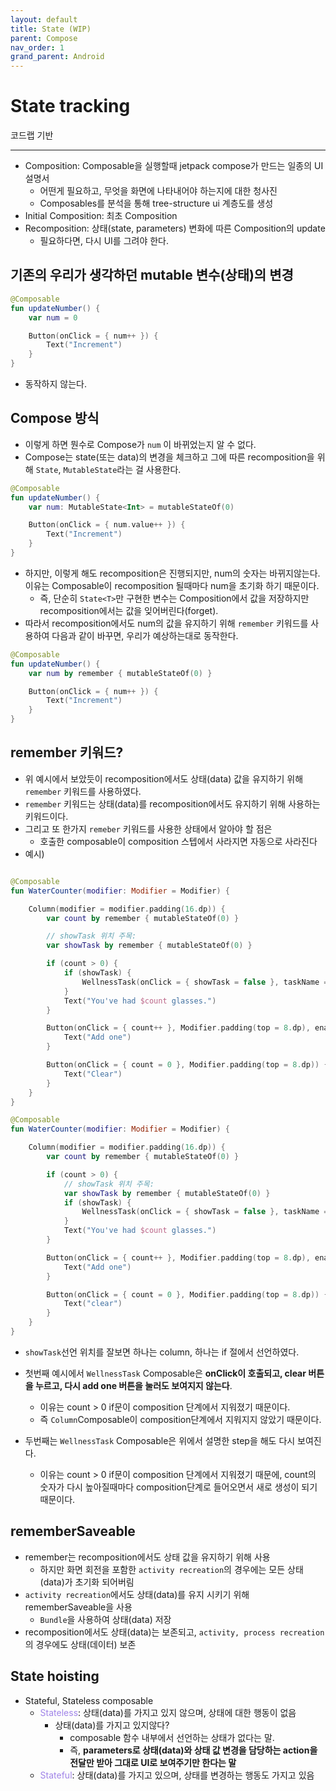 ```yaml
---
layout: default
title: State (WIP)
parent: Compose
nav_order: 1
grand_parent: Android
---
```


# State tracking

코드랩 기반

---

- Composition: Composable을 실행할때 jetpack compose가 만드는 일종의 UI 설명서
    - 어떤게 필요하고, 무엇을 화면에 나타내어야 하는지에 대한 청사진
    - Composables를 분석을 통해 tree-structure ui 계층도를 생성
- Initial Composition: 최초 Composition
- Recomposition: 상태(state, parameters) 변화에 따른 Composition의 update
    - 필요하다면, 다시 UI를 그려야 한다.

## 기존의 우리가 생각하던 mutable 변수(상태)의 변경

```kotlin
@Composable
fun updateNumber() {
    var num = 0

    Button(onClick = { num++ }) {
        Text("Increment")
    }
}

```

- 동작하지 않는다.

## Compose 방식

- 이렇게 하면 뭔수로 Compose가 `num` 이 바뀌었는지 알 수 없다.
- Compose는 state(또는 data)의 변경을 체크하고 그에 따른 recomposition을 위해 `State`, `MutableState`라는 걸 사용한다.

```kotlin
@Composable
fun updateNumber() {
    var num: MutableState<Int> = mutableStateOf(0)

    Button(onClick = { num.value++ }) {
        Text("Increment")
    }
}

```

- 하지만, 이렇게 해도 recomposition은 진행되지만, num의 숫자는 바뀌지않는다. 이유는 Composable이 recomposition 될때마다 num을 초기화
  하기 때문이다.
    - 즉, 단순히 `State<T>`만 구현한 변수는 Composition에서 값을 저장하지만 recomposition에서는 값을 잊어버린다(forget).
- 따라서 recomposition에서도 num의 값을 유지하기 위해 `remember` 키워드를 사용하여 다음과 같이 바꾸면, 우리가 예상하는대로 동작한다.

```kotlin
@Composable
fun updateNumber() {
    var num by remember { mutableStateOf(0) }

    Button(onClick = { num++ }) {
        Text("Increment")
    }
}

```

## remember 키워드?

- 위 예시에서 보았듯이 recomposition에서도 상태(data) 값을 유지하기 위해 `remember` 키워드를 사용하였다.
- `remember` 키워드는 상태(data)를 recomposition에서도 유지하기 위해 사용하는 키워드이다.
- 그리고 또 한가지 `remeber` 키워드를 사용한 상태에서 알아야 할 점은
    - 호출한 composable이 composition 스텝에서 사라지면 자동으로 사라진다
- 예시)

```kotlin

@Composable
fun WaterCounter(modifier: Modifier = Modifier) {

    Column(modifier = modifier.padding(16.dp)) {
        var count by remember { mutableStateOf(0) }

        // showTask 위치 주목:
        var showTask by remember { mutableStateOf(0) }

        if (count > 0) {
            if (showTask) {
                WellnessTask(onClick = { showTask = false }, taskName = "Drink water")
            }
            Text("You've had $count glasses.")
        }

        Button(onClick = { count++ }, Modifier.padding(top = 8.dp), enabled = count < 10) {
            Text("Add one")
        }

        Button(onClick = { count = 0 }, Modifier.padding(top = 8.dp)) {
            Text("Clear")
        }
    }
}

@Composable
fun WaterCounter(modifier: Modifier = Modifier) {

    Column(modifier = modifier.padding(16.dp)) {
        var count by remember { mutableStateOf(0) }

        if (count > 0) {
            // showTask 위치 주목:
            var showTask by remember { mutableStateOf(0) }
            if (showTask) {
                WellnessTask(onClick = { showTask = false }, taskName = "Drink water")
            }
            Text("You've had $count glasses.")
        }

        Button(onClick = { count++ }, Modifier.padding(top = 8.dp), enabled = count < 10) {
            Text("Add one")
        }

        Button(onClick = { count = 0 }, Modifier.padding(top = 8.dp)) {
            Text("clear")
        }
    }
}

```

- `showTask`선언 위치를 잘보면 하나는 column, 하나는 if 절에서 선언하였다.


- 첫번째 예시에서 `WellnessTask` Composable은 **onClick이 호출되고, clear 버튼을 누르고, 다시 add one 버튼을 눌러도 보여지지 않는다**.
    - 이유는 count > 0 if문이 composition 단계에서 지워졌기 때문이다.
    - 즉 `Column`Composable이 composition단계에서 지워지지 않았기 때문이다.


- 두번째는 `WellnessTask` Composable은 위에서 설명한 step을 해도 다시 보여진다.
    - 이유는 count > 0 if문이 composition 단계에서 지워졌기 때문에, count의 숫자가 다시 높아질때마다 composition단계로 들어오면서 새로 생성이 되기 때문이다.

## rememberSaveable

- remember는 recomposition에서도 상태 값을 유지하기 위해 사용
    - 하지만 화면 회전을 포함한 `activity recreation`의 경우에는 모든 상태(data)가 초기화 되어버림
- `activity recreation`에서도 상태(data)를 유지 시키기 위해 rememberSaveable을 사용
    - `Bundle`을 사용하여 상태(data) 저장
- recomposition에서도 상태(data)는 보존되고, `activity, process recreation`의 경우에도 상태(데이터) 보존

## State hoisting

- Stateful, Stateless composable
  - <span style="color:#A084E8">Stateless</span>: 상태(data)를 가지고 있지 않으며, 상태에 대한 행동이 없음
    - 상태(data)를 가지고 있지않다?
      - composable 함수 내부에서 선언하는 상태가 없다는 말.
      - 즉, **parameters로 상태(data)와 상태 값 변경을 담당하는 action을 전달만 받아 그대로 UI로 보여주기만 한다는 말**
  - <span style="color:#A084E8">Stateful</span>: 상태(data)를 가지고 있으며, 상태를 변경하는 행동도 가지고 있음
